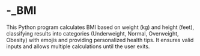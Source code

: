 # -_BMI
This Python program calculates BMI based on weight (kg) and height (feet), classifying results into categories (Underweight, Normal, Overweight, Obesity) with emojis and providing personalized health tips. It ensures valid inputs and allows multiple calculations until the user exits.
